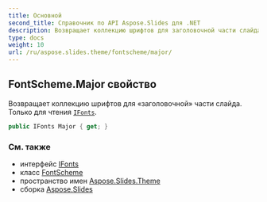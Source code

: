 ```yaml
---
title: Основной
second_title: Справочник по API Aspose.Slides для .NET
description: Возвращает коллекцию шрифтов для заголовочной части слайда. Только для чтения IFonts aspose.slides/ifonts.
type: docs
weight: 10
url: /ru/aspose.slides.theme/fontscheme/major/
---
```


## FontScheme.Major свойство

Возвращает коллекцию шрифтов для «заголовочной» части слайда. Только для чтения [`IFonts`](../../../aspose.slides/ifonts).

```csharp
public IFonts Major { get; }
```

### См. также

* интерфейс [IFonts](../../../aspose.slides/ifonts)
* класс [FontScheme](../../fontscheme)
* пространство имен [Aspose.Slides.Theme](../../fontscheme)
* сборка [Aspose.Slides](../../../)

<!-- DO NOT EDIT: сгенерировано xmldocmd для Aspose.Slides.dll -->
